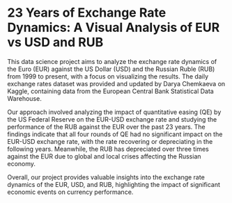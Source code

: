 # 23 Years of Exchange Rate Dynamics: A Visual Analysis of EUR vs USD and RUB

This data science project aims to analyze the exchange rate dynamics of the Euro (EUR) against the US Dollar (USD) and the Russian Ruble (RUB) from 1999 to present, with a focus on visualizing the results. The daily exchange rates dataset was provided and updated by Darya Chemkaeva on Kaggle, containing data from the European Central Bank Statistical Data Warehouse.

Our approach involved analyzing the impact of quantitative easing (QE) by the US Federal Reserve on the EUR-USD exchange rate and studying the performance of the RUB against the EUR over the past 23 years. The findings indicate that all four rounds of QE had no significant impact on the EUR-USD exchange rate, with the rate recovering or depreciating in the following years. Meanwhile, the RUB has depreciated over three times against the EUR due to global and local crises affecting the Russian economy.

Overall, our project provides valuable insights into the exchange rate dynamics of the EUR, USD, and RUB, highlighting the impact of significant economic events on currency performance.
